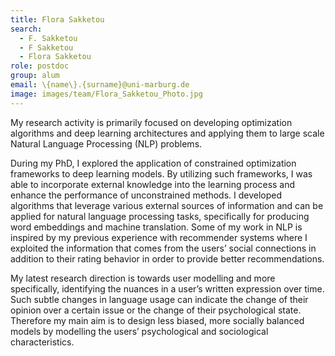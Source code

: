 ```yaml
---
title: Flora Sakketou
search:
  - F. Sakketou
  - F Sakketou
  - Flora Sakketou
role: postdoc
group: alum
email: \{name\}.{surname}@uni-marburg.de
image: images/team/Flora_Sakketou_Photo.jpg
---
```


My research activity is primarily focused on developing optimization algorithms and deep learning architectures and applying them to large scale Natural Language Processing (NLP) problems.

During my PhD, I explored the application of constrained optimization frameworks to deep learning models. By utilizing such frameworks, I was able to incorporate external knowledge into the learning process and enhance the performance of unconstrained methods. I developed algorithms that leverage various external sources of information and can be applied for natural language processing tasks, specifically for producing word embeddings and machine translation. Some of my work in NLP is inspired by my previous experience with recommender systems where I exploited the information that comes from the users’ social connections in addition to their rating behavior in order to provide better recommendations.

My latest research direction is towards user modelling and more specifically, identifying the nuances in a user’s written expression over time. Such subtle changes in language usage can indicate the change of their opinion over a certain issue or the change of their psychological state. Therefore my main aim is to design less biased, more socially balanced models by modelling the users’ psychological and sociological characteristics.
